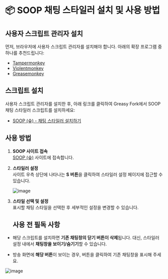 # 📦 SOOP 채팅 스타일러 설치 및 사용 방법

## 사용자 스크립트 관리자 설치
먼저, 브라우저에 사용자 스크립트 관리자를 설치해야 합니다. 아래의 확장 프로그램 중 하나를 추천드립니다:

- [Tampermonkey](https://www.tampermonkey.net/)
- [Violentmonkey](https://violentmonkey.github.io/)
- [Greasemonkey](https://www.greasespot.net/)

## 스크립트 설치
사용자 스크립트 관리자를 설치한 후, 아래 링크를 클릭하여 Greasy Fork에서 SOOP 채팅 스타일러 스크립트를 설치하세요:

- [SOOP (숲) - 채팅 스타일러 설치하기](https://greasyfork.org/ko/scripts/517201)

## 사용 방법

1. **SOOP 사이트 접속**  
   [SOOP (숲)](https://www.sooplive.co.kr/) 사이트에 접속합니다.

2. **스타일러 설정**  
   사이트 우측 상단에 나타나는 **S 버튼**을 클릭하여 스타일러 설정 페이지에 접근할 수 있습니다.
   
   ![image](https://github.com/user-attachments/assets/de05b22c-7ec1-49e3-a479-582d480ca3ce)


4. **스타일 선택 및 설정**  
   표시할 채팅 스타일을 선택한 후 세부적인 설정을 변경할 수 있습니다.

   ## 사용 전 필독 사항

- 해당 스크립트를 설치하면 **기존 채팅창의 닫기 버튼이 삭제**됩니다. 대신, 스타일러 설정 내에서 **채팅창을 보이기/숨기기**할 수 있습니다.

-  방송 화면에 **해당 버튼**이 보이는 경우, 버튼을 클릭하여 기존 채팅창을 표시해 주세요.

![image](https://github.com/user-attachments/assets/b659c4d1-023c-40d0-95c9-2ec67fc1566c)

